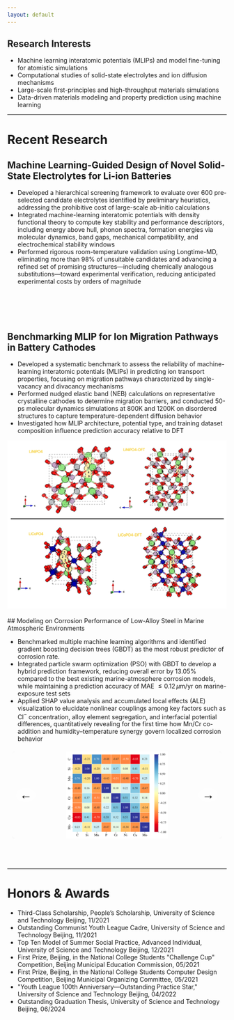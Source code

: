 ```yaml
---
layout: default
---
```


## Research Interests

- Machine learning interatomic potentials (MLIPs) and model fine-tuning for atomistic simulations
- Computational studies of solid-state electrolytes and ion diffusion mechanisms
- Large-scale first-principles and high-throughput materials simulations
- Data-driven materials modeling and property prediction using machine learning

---

# Recent Research

## Machine Learning-Guided Design of Novel Solid-State Electrolytes for Li-ion Batteries

- Developed a hierarchical screening framework to evaluate over 600 pre-selected candidate electrolytes identified by preliminary heuristics, addressing the prohibitive cost of large-scale ab-initio calculations
- Integrated machine-learning interatomic potentials with density functional theory to compute key stability and performance descriptors, including energy above hull, phonon spectra, formation energies via molecular dynamics, band gaps, mechanical compatibility, and electrochemical stability windows
- Performed rigorous room-temperature validation using Longtime-MD, eliminating more than 98% of unsuitable candidates and advancing a refined set of promising structures—including chemically analogous substitutions—toward experimental verification, reducing anticipated experimental costs by orders of magnitude

<div class="carousel-container">
	<div class="carousel">
        <img src="/assets/img/paper/ScreeningProcess.png" class="carousel-img" style="display:none; height:200px; object-fit:contain;">
		<img src="/assets/img/paper/Li3YCl6_1ns_compare.png" class="carousel-img" style="display:none; height:150px; object-fit:contain;">
        <img src="/assets/img/paper/58CaCompare.png" class="carousel-img" style="display:none; height:300px; object-fit:contain;">
		<button class="carousel-arrow left">&#8592;</button>
		<button class="carousel-arrow right">&#8594;</button>
	</div>
</div>
<style>
.carousel-container { max-width: 480px; margin: 1.5em auto; position: relative; }
.carousel { position: relative; overflow: hidden; }
.carousel-img { width: 100%; height: auto; border-radius: 8px; box-shadow: 0 2px 8px #0001; }
.carousel-arrow { position: absolute; top: 50%; transform: translateY(-50%); background: #fff8; border: none; font-size: 2em; cursor: pointer; z-index: 2; padding: 0 0.3em; border-radius: 50%; }
.carousel-arrow.left { left: 8px; }
.carousel-arrow.right { right: 8px; }
.carousel-arrow:hover { background: #fff; }
</style>


<br>
<br>

## Benchmarking MLIP for Ion Migration Pathways in Battery Cathodes

- Developed a systematic benchmark to assess the reliability of machine-learning interatomic potentials (MLIPs) in predicting ion transport properties, focusing on migration pathways characterized by single-vacancy and divacancy mechanisms
- Performed nudged elastic band (NEB) calculations on representative crystalline cathodes to determine migration barriers, and conducted 50-ps molecular dynamics simulations at 800K and 1200K on disordered structures to capture temperature-dependent diffusion behavior
- Investigated how MLIP architecture, potential type, and training dataset composition influence prediction accuracy relative to DFT

<img src="/assets/img/paper/20250817-225141.jpeg" alt="Benchmarking MLIP for Ion Migration Pathways" style="max-width:100%; height:auto;">
<br>
<br>
## Modeling on Corrosion Performance of Low-Alloy Steel in Marine Atmospheric Environments

- Benchmarked multiple machine learning algorithms and identified gradient boosting decision trees (GBDT) as the most robust predictor of corrosion rate.
- Integrated particle swarm optimization (PSO) with GBDT to develop a hybrid prediction framework, reducing overall error by 13.05% compared to the best existing marine-atmosphere corrosion models, while maintaining a prediction accuracy of MAE $\leq 0.12\,\mu$m/yr on marine-exposure test sets
- Applied SHAP value analysis and accumulated local effects (ALE) visualization to elucidate nonlinear couplings among key factors such as Cl$^-$ concentration, alloy element segregation, and interfacial potential differences, quantitatively revealing for the first time how Mn/Cr co-addition and humidity–temperature synergy govern localized corrosion behavior

<div class="carousel-container">
	<div class="carousel">
		<img src="/assets/img/paper/pearson.png" class="carousel-img" style="display:block; height:200px; object-fit:contain;">
        <img src="/assets/img/paper/SHAP.png" class="carousel-img" style="display:none; height:200px; object-fit:contain;">
        <img src="/assets/img/paper/ALE.png" class="carousel-img" style="display:none; height:200px; object-fit:contain;">
		<button class="carousel-arrow left">&#8592;</button>
		<button class="carousel-arrow right">&#8594;</button>
	</div>
</div>
<style>
.carousel-container { max-width: 480px; margin: 1.5em auto; position: relative; }
.carousel { position: relative; overflow: hidden; }
.carousel-img { width: 100%; height: auto; border-radius: 8px; box-shadow: 0 2px 8px #0001; }
.carousel-arrow { position: absolute; top: 50%; transform: translateY(-50%); background: #fff8; border: none; font-size: 2em; cursor: pointer; z-index: 2; padding: 0 0.3em; border-radius: 50%; }
.carousel-arrow.left { left: 8px; }
.carousel-arrow.right { right: 8px; }
.carousel-arrow:hover { background: #fff; }
</style>


<br>
<br>

---

# Honors & Awards

- Third-Class Scholarship, People’s Scholarship, University of Science and Technology Beijing, 11/2021
- Outstanding Communist Youth League Cadre, University of Science and Technology Beijing, 11/2021
- Top Ten Model of Summer Social Practice, Advanced Individual, University of Science and Technology Beijing, 12/2021
- First Prize, Beijing, in the National College Students "Challenge Cup" Competition, Beijing Municipal Education Commission, 05/2021
- First Prize, Beijing, in the National College Students Computer Design Competition, Beijing Municipal Organizing Committee, 05/2021
- "Youth League 100th Anniversary—Outstanding Practice Star," University of Science and Technology Beijing, 04/2022
- Outstanding Graduation Thesis, University of Science and Technology Beijing, 06/2024



<script>
// 让每个轮播组件独立切换图片，保证每个轮播的第一张图片都能正常显示
document.querySelectorAll('.carousel').forEach(function(carousel) {
	var imgs = carousel.querySelectorAll('.carousel-img');
	var left = carousel.querySelector('.carousel-arrow.left');
	var right = carousel.querySelector('.carousel-arrow.right');
	var idx = 0;
	var timer = null;
	function show(i) {
		imgs.forEach(function(img, j) { img.style.display = (i === j) ? 'block' : 'none'; });
		idx = i;
	}
	function next() { show((idx + 1) % imgs.length); }
	function prev() { show((idx - 1 + imgs.length) % imgs.length); }
	left.onclick = function() { prev(); reset(); };
	right.onclick = function() { next(); reset(); };
	function reset() {
		clearInterval(timer);
		timer = setInterval(next, 3000);
	}
	timer = setInterval(next, 3000);
	show(0);
});
</script>